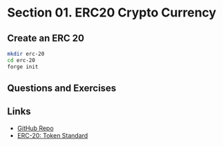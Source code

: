 # Section 01. ERC20 Crypto Currency

## Create an ERC 20

```bash
mkdir erc-20
cd erc-20
forge init
```

## Questions and Exercises

## Links

- [GitHub Repo](https://github.com/Cyfrin/foundry-nft-cu)
- [ERC-20: Token Standard](https://eips.ethereum.org/EIPS/eip-20)
